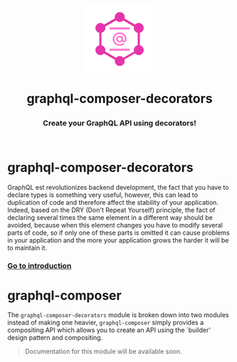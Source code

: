 <p align="center">
  <img src="https://raw.githubusercontent.com/OwenCalvin/graphql-composer-decorators/master/docs/.vuepress/public/logo.png" width="150px">
  <h1 align="center">
    <p align="center">
      graphql-composer-decorators
    </p>
    <h3 align="center">
      Create your GraphQL API using decorators!
    </h3>
  </h1>
  <br/>
</p>


# graphql-composer-decorators
GraphQL est revolutionizes backend development, the fact that you have to declare types is something very useful, however, this can lead to duplication of code and therefore affect the stability of your application. Indeed, based on the DRY (Don't Repeat Yourself) principle, the fact of declaring several times the same element in a different way should be avoided, because when this element changes you have to modify several parts of code, so if only one of these parts is omitted it can cause problems in your application and the more your application grows the harder it will be to maintain it.

### [Go to introduction](/intro/introduction)

# graphql-composer
The `graphql-composer-decorators` module is broken down into two modules instead of making one heavier, `graphql-composer` simply provides a compositing API which allows you to create an API using the `builder' design pattern and compositing.
> Documentation for this module will be available soon.
